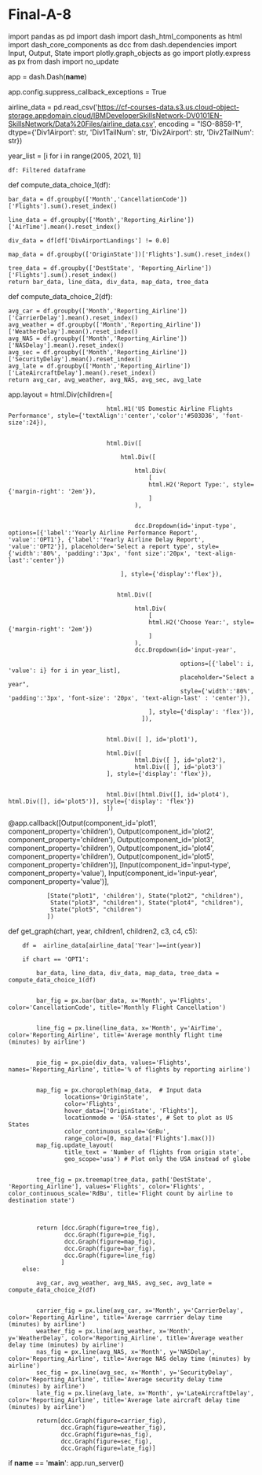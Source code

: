 # Final-A-8


import pandas as pd
import dash
import dash_html_components as html
import dash_core_components as dcc
from dash.dependencies import Input, Output, State
import plotly.graph_objects as go
import plotly.express as px
from dash import no_update



app = dash.Dash(__name__)


app.config.suppress_callback_exceptions = True


airline_data =  pd.read_csv('https://cf-courses-data.s3.us.cloud-object-storage.appdomain.cloud/IBMDeveloperSkillsNetwork-DV0101EN-SkillsNetwork/Data%20Files/airline_data.csv', 
                            encoding = "ISO-8859-1",
                            dtype={'Div1Airport': str, 'Div1TailNum': str, 
                                   'Div2Airport': str, 'Div2TailNum': str})



year_list = [i for i in range(2005, 2021, 1)]


     
    df: Filtered dataframe
    

  
def compute_data_choice_1(df):
    
    bar_data = df.groupby(['Month','CancellationCode'])['Flights'].sum().reset_index()
   
    line_data = df.groupby(['Month','Reporting_Airline'])['AirTime'].mean().reset_index()
   
    div_data = df[df['DivAirportLandings'] != 0.0]
   
    map_data = df.groupby(['OriginState'])['Flights'].sum().reset_index()
    
    tree_data = df.groupby(['DestState', 'Reporting_Airline'])['Flights'].sum().reset_index()
    return bar_data, line_data, div_data, map_data, tree_data



def compute_data_choice_2(df):
    
    avg_car = df.groupby(['Month','Reporting_Airline'])['CarrierDelay'].mean().reset_index()
    avg_weather = df.groupby(['Month','Reporting_Airline'])['WeatherDelay'].mean().reset_index()
    avg_NAS = df.groupby(['Month','Reporting_Airline'])['NASDelay'].mean().reset_index()
    avg_sec = df.groupby(['Month','Reporting_Airline'])['SecurityDelay'].mean().reset_index()
    avg_late = df.groupby(['Month','Reporting_Airline'])['LateAircraftDelay'].mean().reset_index()
    return avg_car, avg_weather, avg_NAS, avg_sec, avg_late



app.layout = html.Div(children=[ 
                               
                                html.H1('US Domestic Airline Flights Performance', style={'textAlign':'center','color':'#503D36', 'font-size':24}),
                                
                                
                                html.Div([
                                   
                                    html.Div([
                                        
                                        html.Div(
                                            [
                                            html.H2('Report Type:', style={'margin-right': '2em'}),
                                            ]
                                        ),
                                        
                                        
                                        dcc.Dropdown(id='input-type', options=[{'label':'Yearly Airline Performance Report', 'value':'OPT1'}, {'label':'Yearly Airline Delay Report', 'value':'OPT2'}], placeholder='Select a report type', style={'width':'80%', 'padding':'3px', 'font size':'20px', 'text-align-last':'center'})
                                    
                                    ], style={'display':'flex'}),
                                    
                                  
                                   html.Div([
                                       
                                        html.Div(
                                            [
                                            html.H2('Choose Year:', style={'margin-right': '2em'})
                                            ]
                                        ),
                                        dcc.Dropdown(id='input-year', 
                                                     
                                                     options=[{'label': i, 'value': i} for i in year_list],
                                                     placeholder="Select a year",
                                                     style={'width':'80%', 'padding':'3px', 'font-size': '20px', 'text-align-last' : 'center'}),
                                            
                                            ], style={'display': 'flex'}),  
                                          ]),
                                
                               
                                html.Div([ ], id='plot1'),
    
                                html.Div([
                                        html.Div([ ], id='plot2'),
                                        html.Div([ ], id='plot3')
                                ], style={'display': 'flex'}),
                                
                                
                                html.Div([html.Div([], id='plot4'), html.Div([], id='plot5')], style={'display': 'flex'})
                                ])


@app.callback([Output(component_id='plot1', component_property='children'), Output(component_id='plot2', component_property='children'), Output(component_id='plot3', component_property='children'), Output(component_id='plot4', component_property='children'), Output(component_id='plot5', component_property='children')],
               [Input(component_id='input-type', component_property='value'),
                Input(component_id='input-year', component_property='value')],
               
               [State("plot1", 'children'), State("plot2", "children"),
                State("plot3", "children"), State("plot4", "children"),
                State("plot5", "children")
               ])

def get_graph(chart, year, children1, children2, c3, c4, c5):
      
        
        df =  airline_data[airline_data['Year']==int(year)]
       
        if chart == 'OPT1':
            
            bar_data, line_data, div_data, map_data, tree_data = compute_data_choice_1(df)
            
            
            bar_fig = px.bar(bar_data, x='Month', y='Flights', color='CancellationCode', title='Monthly Flight Cancellation')
            
           
            line_fig = px.line(line_data, x='Month', y='AirTime', color='Reporting_Airline', title='Average monthly flight time (minutes) by airline')  
            
           
            pie_fig = px.pie(div_data, values='Flights', names='Reporting_Airline', title='% of flights by reporting airline')
            
            
            map_fig = px.choropleth(map_data,  # Input data
                    locations='OriginState', 
                    color='Flights',  
                    hover_data=['OriginState', 'Flights'], 
                    locationmode = 'USA-states', # Set to plot as US States
                    color_continuous_scale='GnBu',
                    range_color=[0, map_data['Flights'].max()]) 
            map_fig.update_layout(
                    title_text = 'Number of flights from origin state', 
                    geo_scope='usa') # Plot only the USA instead of globe
            
            
            tree_fig = px.treemap(tree_data, path['DestState', 'Reporting_Airline'], values='Flights', color='Flights', color_continuous_scale='RdBu', title='Flight count by airline to destination state')
            
            
            
            return [dcc.Graph(figure=tree_fig), 
                    dcc.Graph(figure=pie_fig),
                    dcc.Graph(figure=map_fig),
                    dcc.Graph(figure=bar_fig),
                    dcc.Graph(figure=line_fig)
                   ]
        else:
           
            avg_car, avg_weather, avg_NAS, avg_sec, avg_late = compute_data_choice_2(df)
            
           
            carrier_fig = px.line(avg_car, x='Month', y='CarrierDelay', color='Reporting_Airline', title='Average carrrier delay time (minutes) by airline')
            weather_fig = px.line(avg_weather, x='Month', y='WeatherDelay', color='Reporting_Airline', title='Average weather delay time (minutes) by airline')
            nas_fig = px.line(avg_NAS, x='Month', y='NASDelay', color='Reporting_Airline', title='Average NAS delay time (minutes) by airline')
            sec_fig = px.line(avg_sec, x='Month', y='SecurityDelay', color='Reporting_Airline', title='Average security delay time (minutes) by airline')
            late_fig = px.line(avg_late, x='Month', y='LateAircraftDelay', color='Reporting_Airline', title='Average late aircraft delay time (minutes) by airline')
            
            return[dcc.Graph(figure=carrier_fig), 
                   dcc.Graph(figure=weather_fig), 
                   dcc.Graph(figure=nas_fig), 
                   dcc.Graph(figure=sec_fig), 
                   dcc.Graph(figure=late_fig)]



if __name__ == '__main__':
    app.run_server()

